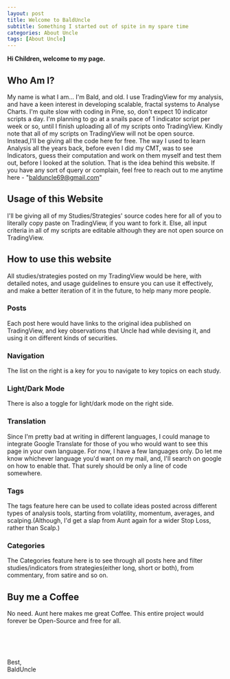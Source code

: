 ```yaml
---
layout: post
title: Welcome to BaldUncle
subtitle: Something I started out of spite in my spare time
categories: About Uncle
tags: [About Uncle]
---
```


**Hi Children, welcome to my page.**


## Who Am I?

My name is what I am... I'm Bald, and old.
I use TradingView for my analysis, and have a keen interest in developing scalable, fractal systems to Analyse Charts. I'm quite slow with coding in Pine, so, don't expect 10 indicator scripts a day. I'm planning to go at a snails pace of 1 indicator script per week or so, until I finish uploading all of my scripts onto TradingView. Kindly note that all of my scripts on TradingView will not be open source. Instead,I'll be giving all the code here for free. The way I used to learn Analysis all the years back, before even I did my CMT, was to see Indicators, guess their computation and work on them myself and test them out, before I looked at the solution. That is the idea behind this website. If you have any sort of query or complain, feel free to reach out to me anytime here - "balduncle69@gmail.com"


## Usage of this Website
I'll be giving all of my Studies/Strategies' source codes here for all of you to literally copy paste on TradingView, if you want to fork it. Else, all input criteria in all of my scripts are editable although they are not open source on TradingView.

## How to use this website
All studies/strategies posted on my TradingView would be here, with detailed notes, and usage guidelines to ensure you can use it effectively, and make a better iteration of it in the future, to help many more people.

### Posts
Each post here would have links to the original idea published on TradingView, and key observations that Uncle had while devising it, and using it on different kinds of securities.

### Navigation
The list on the right is a key for you to navigate to key topics on each study.

### Light/Dark Mode
There is also a toggle for light/dark mode on the right side.

### Translation
Since I'm pretty bad at writing in different languages, I could manage to integrate Google Translate for those of you who would want to see this page in your own language. For now, I have a few languages only. Do let me know whichever language you'd want on my mail, and, I'll search on google on how to enable that. That surely should be only a line of code somewhere.

### Tags
The tags feature here can be used to collate ideas posted across different types of analysis tools, starting from volatility, momentum, averages, and scalping.(Although, I'd get a slap from Aunt again for a wider Stop Loss, rather than Scalp.)

### Categories
The Categories feature here is to see through all posts here and filter studies/indicators from strategies(either long, short or both), from commentary, from satire and so on.

## Buy me a Coffee
No need. Aunt here makes me great Coffee. This entire project would forever be Open-Source and free for all.


<br><br><br>

Best,<br>
BaldUncle